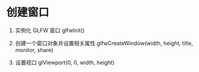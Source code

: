 # 创建窗口

1. 实例化 GLFW 窗口 glfwInit()

2. 创建一个窗口对象并设置相关属性 glfwCreateWindow(width, height, title, monitor, share)

3. 设置视口 glViewport(0, 0, width, height)

